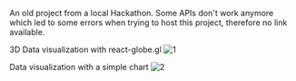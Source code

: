 An old project from a local Hackathon. Some APIs don't work anymore which led to some errors when trying to host this project, therefore no link available.

3D Data visualization with react-globe.gl
![1](https://user-images.githubusercontent.com/57000021/115752313-41d98e80-a39a-11eb-9994-b963a3b320b6.png)

Data visualization with a simple chart
![2](https://user-images.githubusercontent.com/57000021/115751548-93354e00-a399-11eb-8419-9c38d373db6d.PNG)
